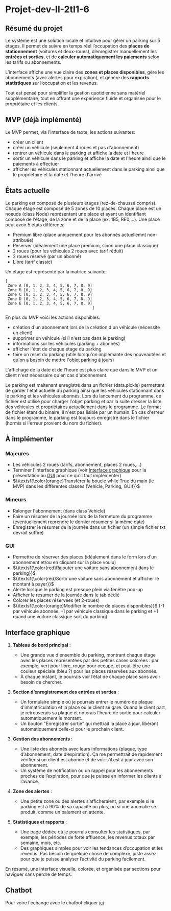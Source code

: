 # Projet-dev-II-2tl1-6

## Résumé du projet

Le système est une solution locale et intuitive pour gérer un parking sur 5 étages. Il permet de suivre en temps réel l’occupation des **places de stationnement** (voitures et deux-roues), d’enregistrer manuellement les **entrées et sorties**, et de **calculer automatiquement les paiements** selon les tarifs ou abonnements. 

L’interface affiche une vue claire des **zones et places disponibles**, gère les abonnements (avec alertes pour expiration), et génère des **rapports statistiques** sur l’occupation et les revenus. 

Tout est pensé pour simplifier la gestion quotidienne sans matériel supplémentaire, tout en offrant une expérience fluide et organisée pour le propriétaire et les clients.

## **MVP** (déjà implémenté)

Le MVP permet, via l'interface de texte, les actions suivantes:

+ créer un client
+ créer un véhicule (seulement 4 roues et pas d'abonnement)
+ rentrer un véhicule dans le parking et affiche la date et l'heure
+ sortir un véhicule dans le parking et affiche la date et l'heure ainsi que le paiements à effectuer
+ afficher les véhicules stationnant actuellement dans le parking ainsi que le propriétaire et la date et l'heure d'arrivé


## États actuelle

Le parking est composé de plusieurs étages (rez-de-chaussé compris).  Chaque étage est composé de 5 zones de 10 places.  Chaque place est un noeuds (class Node) représentant une place et ayant un identifiant composé de l'étage, de la zone et de la place (ex: 1B5, RE0,...).  Une place peut avoir 5 états différents:

+ Premium libre (place uniquement pour les abonnés actuellemnt non-attribuée)
+ Réserver (idéalement une place premium, sinon une place classique)
+ 2 roues (pour les véhicules 2 roues avec tarif réduit)
+ 2 roues réservé (par un abonné)
+ Libre (tarif classic)

Un étage est représenté par la matrice suivante:
```
[
 Zone A [0, 1, 2, 3, 4, 5, 6, 7, 8, 9]
 Zone B [0, 1, 2, 3, 4, 5, 6, 7, 8, 9]
 Zone C [0, 1, 2, 3, 4, 5, 6, 7, 8, 9]
 Zone D [0, 1, 2, 3, 4, 5, 6, 7, 8, 9]
 Zone E [0, 1, 2, 3, 4, 5, 6, 7, 8, 9]
                                      ]
```

En plus du MVP voici les actions disponibles:

+ création d'un abonnement lors de la création d'un véhicule (nécessite un client)
+ supprimer un véhicule (si il n'est pas dans le parking)
+ informations sur les véhicules (parking + abonnés)
+ afficher l'état de chaque étage du parking
+ faire un reset du parking (utile lorsqu'on implémante des nouveautées et qu'on a besoin de mettre l'objet parking à jours)

L'affichage de la date et de l'heure est plus claire que dans le MVP et un client n'est nécessaire qu'en cas d'abonnement.

Le parking est maitenant enregistré dans un fichier (data.pickle) permettant de garder l'état actuelle du parking ainsi que les véhicules stationnant dans le parking et les véhicules abonnés.
Lors du lancement du programme, ce fichier est utilisé pour charger l'objet parking et par la suite dresser la liste des véhicules et propriétaires actuellement dans le programme. Le format de fichier étant du binaire, il n'est pas lisible par un humain. En cas d'erreur dans le programme, le parking est toujours enregistré dans le fichier (hormis si l'erreur provient du nom du fichier).

## À implémenter
[//]: # (${\textsf{\color{red}text}}$)
### Majeures

+ Les véhicules 2 roues (tarifs, abonnement, places 2 roues,...)
+ Terminer l'interface graphique (voir [Interface graphique](#interface-graphique) pour la présentation ou [GUI](#gui) pour ce qu'il faut implémenter)
+ ${\textsf{\color{orange}Transférer la boucle while True du main (le MVP) dans les différentes classes (Vehicle, Parking, GUI)}}$

### Mineurs

+ Ralonger l'abonnement (dans class Vehicle)
+ Faire un résumer de la journée lors de la fermeture du programme (éventuellement reprendre le dernier résumer si la même date)
+ Enregistrer le résumer de la journée dans un fichier (un simple fichier txt devrait suffire)

### GUI

+ Permettre de réserver des places (idéalement dans le form lors d'un abonnement et/ou en cliquant sur la place voulu)
+ ${\textsf{\color{red}Rajouter une voiture sans abonnement dans le parking}}$
+ ${\textsf{\color{red}Sortir une voiture sans abonnement et afficher le montant à payer}}$
+ Alerte lorsque le parking est presque plein via fenêtre pop-up
+ Afficher le résumer de la journée dans le tab dédié
+ Colorer les places réservées (et 2-roues)
+ ${\textsf{\color{orange}Modifier le nombre de places disponibles}}$ (-1 par véhicule abonnée, -1 par véhicule classique dans le parking et +1 quand une voiture classique sort du parking)

## Interface graphique

1. **Tableau de bord principal** : 
   - Une grande vue d'ensemble du parking, montrant chaque étage avec les places représentées par des petites cases colorées : par exemple, vert pour libre, rouge pour occupé, et peut-être une couleur spéciale (bleu ?) pour les places réservées aux abonnés.
   - À chaque instant, je pourrais voir l’état de chaque place sans avoir besoin de chercher.

2. **Section d’enregistrement des entrées et sorties** :
   - Un formulaire simple où je pourrais entrer le numéro de plaque d'immatriculation et la place où le client se gare. Quand le client part, je retrouverais sa plaque et noterais l’heure de sortie pour calculer automatiquement le montant.
   - Un bouton "Enregistrer sortie" qui mettrait la place à jour, libérant automatiquement celle-ci pour le prochain client.

3. **Gestion des abonnements** :
   - Une liste des abonnés avec leurs informations (plaque, type d’abonnement, date d’expiration). Ça me permettrait de rapidement vérifier si un client est abonné et de voir s’il est à jour avec son abonnement.
   - Un système de notification ou un rappel pour les abonnements proches de l’expiration, pour que je puisse en informer les clients à l’avance.

4. **Zone des alertes** :
   - Une petite zone où des alertes s’afficheraient, par exemple si le parking est à 90% de sa capacité ou plus, ou si une anomalie se produit, comme un paiement en attente.

5. **Statistiques et rapports** :
   - Une page dédiée où je pourrais consulter les statistiques, par exemple, les périodes de forte affluence, les revenus totaux par semaine, mois, etc.
   - Des graphiques simples pour voir les tendances d’occupation et les revenus. Pas besoin de quelque chose de complexe, juste assez pour que je puisse analyser l’activité du parking facilement.

En résumé, une interface visuelle, colorée, et organisée par sections pour naviguer sans perdre de temps.

## Chatbot

Pour voire l'échange avec le chatbot cliquer [ici](https://chatgpt.com/share/67334a38-3b74-8008-935a-d0c5ae250b18)
